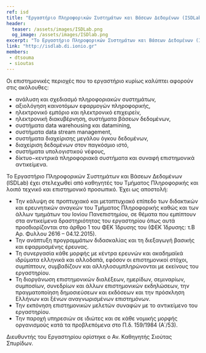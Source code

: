 ```yaml
---
ref: isd
title: "Εργαστήριο Πληροφορικών Συστημάτων και Βάσεων Δεδομένων (ISDLab)"
header:
  teaser: /assets/images/ISDLab.png
  og_image: /assets/images/ISDlab.png
excerpt: "Το Εργαστήριο Πληροφορικών Συστημάτων και Βάσεων Δεδομένων (ISDLab) ιδρύθηκε τον Δεκέμβριο 2015, παρόλο που λειτουργούσε ήδη ατύπως από τον Σεπτέμβριο 2011 με τον διακριτικό τίτλο DBISLab με συμμετοχή μελών του σε Επιστημονικά Συνέδρια αλλά και πολλές δημοσιεύσεις."
link: "http://isdlab.di.ionio.gr"
members:
 - dtsouma
 - sioutas
---
```


Οι επιστημονικές περιοχές που το εργαστήριο κυρίως καλύπτει αφορούν στις ακόλουθες:

- ανάλυση και σχεδιασμό πληροφοριακών συστημάτων,
- αξιολόγηση καινοτόμων εφαρμογών πληροφορικής,
- ηλεκτρονικό εμπόριο και ηλεκτρονικό επιχειρείν,
- ηλεκτρονική διακυβέρνηση, συστήματα βάσεων δεδομένων,
- συστήματα data warehousing και datamining,
- συστήματα data stream management,
- συστήματα διαχείρισης μεγάλου όγκου δεδομένων,
- διαχείριση δεδομένων στον παγκόσμιο ιστό,
- συστήματα υπολογιστικού νέφους,
- δίκτυο−κεντρικά πληροφοριακά συστήματα και συναφή επιστημονικά αντικείμενα.

Το Εργαστήριο Πληροφορικών Συστημάτων και Βάσεων Δεδομένων (ISDLab) έχει στελεχωθεί από καθηγητές του Τμήματος Πληροφορικής  και λοιπό τεχνικό και επιστημονικό προσωπικό. Έχει ως αποστολή:

- Την κάλυψη σε προπτυχιακό και μεταπτυχιακό επίπεδο των διδακτικών και ερευνητικών αναγκών του Τμήματος Πληροφορικής καθώς και των άλλων τμημάτων του Ιονίου Πανεπιστημίου, σε θέματα που εμπίπτουν στα αντικείμενα δραστηριότητας του εργαστηρίου όπως αυτά προσδιορίζονται στο άρθρο 1 του ΦΕΚ Ίδρυσης του (ΦΕΚ Ίδρυσης: τ.Β Αρ. Φυλλου 2616 – 04.12.2015).
- Την ανάπτυξη προγραμμάτων διδασκαλίας και τη διεξαγωγή βασικής και εφαρμοσμένης έρευνας.
- Τη συνεργασία κάθε μορφής με κέντρα ερευνών και ακαδημαϊκά ιδρύματα ελληνικά και αλλοδαπά, εφόσον οι επιστημονικοί στόχοι, συμπίπτουν, συμβαδίζουν και αλληλοσυμπληρώνονται με εκείνους του εργαστηρίου.
- Τη διοργάνωση επιστημονικών διαλέξεων, ημερίδων, σεμιναρίων, συμποσίων, συνεδρίων και άλλων επιστημονικών εκδηλώσεων, την πραγματοποίηση δημοσιεύσεων και εκδόσεων και την πρόσκληση Ελλήνων και ξένων αναγνωρισμένων επιστημόνων.
- Την εκπόνηση επιστημονικών μελετών συναφών με το αντικείμενο του εργαστηρίου.
- Την παροχή υπηρεσιών σε ιδιώτες και σε κάθε νομικής μορφής οργανισμούς κατά τα προβλεπόμενα στο Π.δ. 159/1984 (Α΄/53).

Διευθυντής του Εργαστηρίου ορίστηκε ο Αν. Καθηγητής Σιούτας Σπυρίδων.
